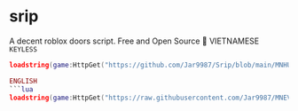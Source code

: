 # srip
A decent roblox doors script. Free and Open Source 🥶
VIETNAMESE ```KEYLESS```
```lua
loadstring(game:HttpGet("https://github.com/Jar9987/Srip/blob/main/MNHUBV1ENG"))()``` 

ENGLISH 
```lua
loadstring(game:HttpGet("https://raw.githubusercontent.com/Jar9987/MNEV/refs/heads/main/MAIN.LUA"))()```
